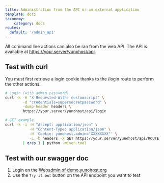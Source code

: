 ```yaml
---
title: Administration from the API or an external application
template: docs
taxonomy:
    category: docs
routes:
  default: '/admin_api'
---
```


All command line actions can also be ran from the web API. The API is available at https://your.server/yunohost/api.

## Test with curl
You must first retrieve a login cookie thanks to the /login route to perform the other actions.

```bash
# Login (with admin password)
curl -k -H "X-Requested-With: customscript" \
        -d "credentials=supersecretpassword" \
        -dump-header headers \
        https://your.server/yunohost/api/login

# GET example
curl -k -i -H "Accept: application/json" \
           -H "Content-Type: application/json" \
           -H 'Cookie: yunohost.admin="XXXXXXXX"' \
           -L -b headers -X GET https://your.server/yunohost/api/ROUTE \
        | grep } | python -mjson.tool
```

## Test with our swagger doc

 1. Login on the [Webadmin of demo.yunohost.org](https://demo.yunohost.org/yunohost/admin/)
 2. Use the `Try it out` button on the API endpoint you want to test

<div id="swagger-ui"></div>
<style>
#swagger-ui .topbar {
    display: none;
}
</style>
<link rel="stylesheet" type="text/css" href="/user/themes/yunohost-docs/css/swagger-ui.css" />
<script src="/user/themes/yunohost-docs/js/swagger-ui-bundle.js" charset="UTF-8"> </script>
<script src="/user/themes/yunohost-docs/js/swagger-ui-standalone-preset.js" charset="UTF-8"> </script>
<script src="/user/themes/yunohost-docs/js/openapi.js" type="text/javascript" language="javascript"></script>
<script>
    window.onload = function() {
  //<editor-fold desc="Changeable Configuration Block">
  // the following lines will be replaced by docker/configurator, when it runs in a docker-container
  window.ui = SwaggerUIBundle({
    spec: openapiJSON,
    dom_id: '#swagger-ui',
    deepLinking: true,
    displayOperationId: true,
    validatorUrl: null,
    presets: [
      SwaggerUIBundle.presets.apis,
      SwaggerUIStandalonePreset
    ],
    withCredentials: true,
    layout: "StandaloneLayout"
  });

  //</editor-fold>
};

</script>

